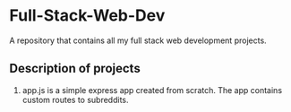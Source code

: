 # Full-Stack-Web-Dev
A repository that contains all my full stack web development projects.
## Description of projects
1. app.js is a simple express app created from scratch. The app contains custom routes to subreddits.

